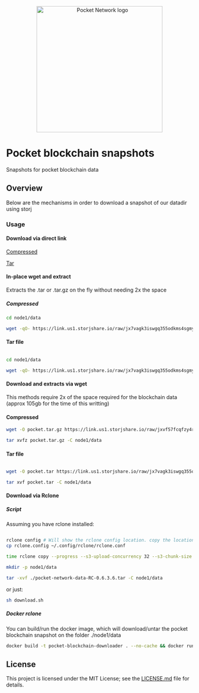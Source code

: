 
<div align="center">
  <a href="https://www.pokt.network">
    <img src="https://user-images.githubusercontent.com/16605170/74199287-94f17680-4c18-11ea-9de2-b094fab91431.png" alt="Pocket Network logo" width="340"/>
  </a>
</div>

# Pocket blockchain snapshots 
Snapshots for pocket blockchain data


## Overview
Below are the mechanisms in order to download a snapshot of our datadir using storj

### Usage 

#### Download via direct link


[Compressed]( https://link.us1.storjshare.io/raw/jxvf57fcqfzy4rwmblidpite35hq/pocket-public-blockchains/pocket-network-data-1207-rc-0.6.3.6.tar.gz )

[Tar]( https://link.us1.storjshare.io/raw/jx7vagk3iswgq355odkms4sgmypq/pocket-public-blockchains/pocket-network-data-1207-rc-0.6.3.6.tar )


#### In-place wget and extract

Extracts the .tar or .tar.gz on the fly without needing 2x the space


##### Compressed


```bash
cd node1/data

wget -qO- https://link.us1.storjshare.io/raw/jx7vagk3iswgq355odkms4sgmypq/pocket-public-blockchains/pocket-network-data-1207-rc-0.6.3.6.tar xvfz -

```

#### Tar file

```bash

cd node1/data

wget -qO- https://link.us1.storjshare.io/raw/jx7vagk3iswgq355odkms4sgmypq/pocket-public-blockchains/pocket-network-data-1207-rc-0.6.3.6.tar xvf -

```


#### Download and extracts via wget


This methods require 2x of the space required for the blockchain data (approx 105gb for the time of this writting)


#### Compressed


```bash
wget -O pocket.tar.gz https://link.us1.storjshare.io/raw/jxvf57fcqfzy4rwmblidpite35hq/pocket-public-blockchains/pocket-network-data-1207-rc-0.6.3.6.tar.gz

tar xvfz pocket.tar.gz -C node1/data

```

#### Tar file

```bash

wget -O pocket.tar https://link.us1.storjshare.io/raw/jx7vagk3iswgq355odkms4sgmypq/pocket-public-blockchains/pocket-network-data-1207-rc-0.6.3.6.tar

tar xvf pocket.tar -C node1/data

```

#### Download via Rclone 

##### Script 

Assuming you have rclone installed: 


```bash

rclone config # Will show the rclone config location. copy the location and replace it with our rclone.config
cp rclone.config ~/.config/rclone/rclone.conf 

time rclone copy --progress --s3-upload-concurrency 32 --s3-chunk-size 256M  downloader:pocket-public-blockchains/pocket-network-data-1207-rc-0.6.3.6.tar ./

mkdir -p node1/data

tar -xvf ./pocket-network-data-RC-0.6.3.6.tar -C node1/data

```

or just:

```bash
sh download.sh 
```

##### Docker rclone

You can build/run the docker image, which will download/untar the pocket blockchain snapshot on the folder ./node1/data


```bash
docker build -t pocket-blockchain-downloader . --no-cache && docker run -v  $(pwd)/node1/:/root/node1  -it pocket-blockchain-downloader
``` 


## License

This project is licensed under the MIT License; see the [LICENSE.md](LICENSE.md) file for details.
